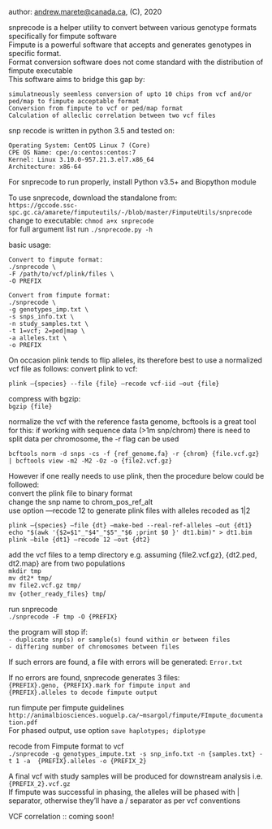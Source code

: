 author: andrew.marete@canada.ca, (C), 2020

snprecode is a helper utility to convert between various genotype formats specifically for fimpute software<br/>
Fimpute is a powerful software that accepts and generates genotypes in specific format.<br/> 
Format conversion software does not come standard with the distribution of fimpute executable<br/>
This software aims to bridge this gap by:<br/> 

    simulatneously seemless conversion of upto 10 chips from vcf and/or ped/map to fimpute acceptable format
    Conversion from fimpute to vcf or ped/map format
    Calculation of alleclic correlation between two vcf files

snp recode is written in python 3.5 and tested on:

    Operating System: CentOS Linux 7 (Core)
    CPE OS Name: cpe:/o:centos:centos:7
    Kernel: Linux 3.10.0-957.21.3.el7.x86_64
    Architecture: x86-64

For snprecode to run properly, install Python v3.5+ and Biopython module

To use snprecode, download the standalone from:<br/>
```https://gccode.ssc-spc.gc.ca/amarete/fimputeutils/-/blob/master/FimputeUtils/snprecode```<br/>
change to executable: ```chmod a+x snprecode```<br/>
for full argument list run ```./snprecode.py -h```

basic usage:  
    
    Convert to fimpute format: 
    ./snprecode \
    -F /path/to/vcf/plink/files \
    -O PREFIX 
    
    Convert from fimpute format:
    ./snprecode \
    -g genotypes_imp.txt \
    -s snps_info.txt \
    -n study_samples.txt \ 
    -t 1=vcf; 2=ped|map \ 
    -a alleles.txt \
    -o PREFIX


On occasion plink tends to flip alleles, its therefore best to use a normalized vcf file as follows:
convert plink to vcf:

	plink —{species} --file {file} —recode vcf-iid —out {file}

compress with bgzip:<br/> 
  ```bgzip {file}```

normalize the vcf with the reference fasta genome, bcftools is a great tool for this:
if working with sequence data (>1m snp/chrom) there is need to split data per chromosome, the -r flag can be used

	bcftools norm -d snps -cs -f {ref_genome.fa} -r {chrom} {file.vcf.gz} | bcftools view -m2 -M2 -Oz -o {file2.vcf.gz} 

However if one really needs to use plink, then the procedure below could be followed:<br/>
convert the plink file to binary format<br/>
change the snp name to chrom_pos_ref_alt<br/>
use option —recode 12 to generate plink files with alleles recoded as 1|2<br/>

	plink —{species} —file {dt} —make-bed --real-ref-alleles —out {dt1}
	echo "$(awk '{$2=$1"_"$4"_"$5"_"$6 ;print $0 }' dt1.bim)" > dt1.bim
	plink —bile {dt1} —recode 12 —out {dt2}


add the vcf files to a temp directory e.g. assuming {file2.vcf.gz}, {dt2.ped, dt2.map} are from two populations<br/>
	```mkdir tmp```<br/>
	```mv dt2* tmp/```<br/>
	```mv file2.vcf.gz tmp/```<br/>
	```mv {other_ready_files} tmp```/<br/>

run snprecode<br/>
	```./snprecode -F tmp -O {PREFIX} ```

the program will stop if:<br/>
    ```- duplicate snp(s) or sample(s) found within or between files```<br/>
    ```- differing number of chromosomes between files```

If such errors are found, a file with errors will be generated: ```Error.txt```<br/>

If no errors are found, snprecode generates 3 files: <br/>
	```{PREFIX}.geno, {PREFIX}.mark for fimpute input and``` <br/>
	```{PREFIX}.alleles to decode fimpute output```<br/>

run fimpute per fimpute guidelines<br/>
```http://animalbiosciences.uoguelp.ca/~msargol/fimpute/FImpute_documentation.pdf```<br/>For phased output, use option ```save haplotypes; diplotype```

recode from Fimpute format to vcf<br/>
	```./snprecode -g genotypes_impute.txt -s snp_info.txt -n {samples.txt} -t 1 -a  {PREFIX}.alleles -o {PREFIX_2}```

A final vcf with study samples will be produced for downstream analysis i.e. ```{PREFIX_2}.vcf.gz```<br/>
If fimpute was successful in phasing, the alleles will be phased with | separator, otherwise they’ll have a / separator as per vcf conventions 


VCF correlation :: coming soon!
